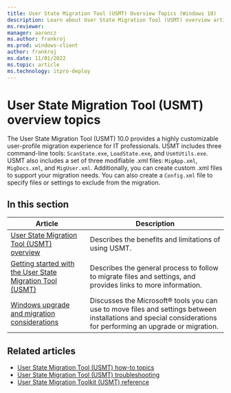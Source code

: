 ```yaml
---
title: User State Migration Tool (USMT) Overview Topics (Windows 10)
description: Learn about User State Migration Tool (USMT) overview articles that describe USMT as a highly customizable user-profile migration experience for IT professionals.
ms.reviewer: 
manager: aaroncz
ms.author: frankroj
ms.prod: windows-client
author: frankroj
ms.date: 11/01/2022
ms.topic: article
ms.technology: itpro-deploy
---
```


# User State Migration Tool (USMT) overview topics

The User State Migration Tool (USMT) 10.0 provides a highly customizable user-profile migration experience for IT professionals. USMT includes three command-line tools: `ScanState.exe`, `LoadState.exe`, and `UsmtUtils.exe`. USMT also includes a set of three modifiable .xml files: `MigApp.xml`, `MigDocs.xml`, and `MigUser.xml`. Additionally, you can create custom .xml files to support your migration needs. You can also create a `Config.xml` file to specify files or settings to exclude from the migration.

## In this section

|Article |Description|
|------|-----------|
|[User State Migration Tool (USMT) overview](usmt-overview.md)|Describes the benefits and limitations of using USMT.|
|[Getting started with the User State Migration Tool (USMT)](getting-started-with-the-user-state-migration-tool.md)|Describes the general process to follow to migrate files and settings, and provides links to more information.|
|[Windows upgrade and migration considerations](../upgrade/windows-upgrade-and-migration-considerations.md)|Discusses the Microsoft® tools you can use to move files and settings between installations and special considerations for performing an upgrade or migration.|

## Related articles

- [User State Migration Tool (USMT) how-to topics](usmt-how-to.md)
- [User State Migration Tool (USMT) troubleshooting](usmt-troubleshooting.md)
- [User State Migration Toolkit (USMT) reference](usmt-reference.md)
